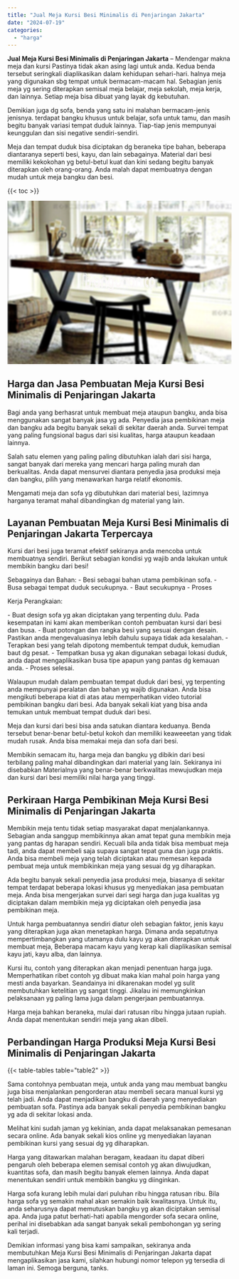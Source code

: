 ```yaml
---
title: "Jual Meja Kursi Besi Minimalis di Penjaringan Jakarta"
date: "2024-07-19"
categories: 
  - "harga"
---
```


**Jual Meja Kursi Besi Minimalis di Penjaringan Jakarta** – Mendengar makna meja dan kursi Pastinya tidak akan asing lagi untuk anda. Kedua benda tersebut seringkali diaplikasikan dalam kehidupan sehari-hari. halnya meja yang digunakan sbg tempat untuk bermacam-macam hal. Sebagian jenis meja yg sering diterapkan semisal meja belajar, meja sekolah, meja kerja, dan lainnya. Setiap meja bisa dibuat yang layak dg kebutuhan.

Demikian juga dg sofa, benda yang satu ini malahan bermacam-jenis jenisnya. terdapat bangku khusus untuk belajar, sofa untuk tamu, dan masih begitu banyak variasi tempat duduk lainnya. Tiap-tiap jenis mempunyai keunggulan dan sisi negative sendiri-sendiri.

Meja dan tempat duduk bisa diciptakan dg beraneka tipe bahan, beberapa diantaranya seperti besi, kayu, dan lain sebagainya. Material dari besi memiliki kekokohan yg betul-betul kuat dan kini sedang begitu banyak diterapkan oleh orang-orang. Anda malah dapat membuatnya dengan mudah untuk meja bangku dan besi.

{{< toc >}}

![Jual Meja Kursi Besi Minimalis di Penjaringan Jakarta](/images/jual-meja-besi-murah06.png)

## Harga dan Jasa Pembuatan Meja Kursi Besi Minimalis di Penjaringan Jakarta

Bagi anda yang berhasrat untuk membuat meja ataupun bangku, anda bisa menggunakan sangat banyak jasa yg ada. Penyedia jasa pembikinan meja dan bangku ada begitu banyak sekali di sekitar daerah anda. Survei tempat yang paling fungsional bagus dari sisi kualitas, harga ataupun keadaan lainnya.

Salah satu elemen yang paling paling dibutuhkan ialah dari sisi harga, sangat banyak dari mereka yang mencari harga paling murah dan berkualitas. Anda dapat mensurvei diantara penyedia jasa produksi meja dan bangku, pilih yang menawarkan harga relatif ekonomis.

Mengamati meja dan sofa yg dibutuhkan dari material besi, lazimnya harganya teramat mahal dibandingkan dg material yang lain.

## Layanan Pembuatan Meja Kursi Besi Minimalis di Penjaringan Jakarta Terpercaya

Kursi dari besi juga teramat efektif sekiranya anda mencoba untuk membuatnya sendiri. Berikut sebagian kondisi yg wajib anda lakukan untuk membikin bangku dari besi!

Sebagainya dan Bahan: - Besi sebagai bahan utama pembikinan sofa. - Busa sebagai tempat duduk secukupnya. - Baut secukupnya - Proses

Kerja Perangkaian:

\- Buat design sofa yg akan diciptakan yang terpenting dulu. Pada kesempatan ini kami akan memberikan contoh pembuatan kursi dari besi dan busa. - Buat potongan dan rangka besi yang sesuai dengan desain. Pastikan anda mengevaluasinya lebih dahulu supaya tidak ada kesalahan. - Terapkan besi yang telah dipotong membentuk tempat duduk, kemudian baut dg pesat. - Tempatkan busa yg akan digunakan sebagai lokasi duduk, anda dapat mengaplikasikan busa tipe apapun yang pantas dg kemauan anda. - Proses selesai.

Walaupun mudah dalam pembuatan tempat duduk dari besi, yg terpenting anda mempunyai peralatan dan bahan yg wajib digunakan. Anda bisa mengikuti beberapa kiat di atas atau memperhatikan video tutorial pembikinan bangku dari besi. Ada banyak sekali kiat yang bisa anda temukan untuk membuat tempat duduk dari besi.

Meja dan kursi dari besi bisa anda satukan diantara keduanya. Benda tersebut benar-benar betul-betul kokoh dan memiliki keaweeetan yang tidak mudah rusak. Anda bisa memakai meja dan sofa dari besi.

Membikin semacam itu, harga meja dan bangku yg dibikin dari besi terbilang paling mahal dibandingkan dari material yang lain. Sekiranya ini disebabkan Materialnya yang benar-benar berkwalitas mewujudkan meja dan kursi dari besi memiliki nilai harga yang tinggi.

## Perkiraan Harga Pembikinan Meja Kursi Besi Minimalis di Penjaringan Jakarta

Membikin meja tentu tidak setiap masyarakat dapat menjalankannya. Sebagian anda sanggup membikinnya akan amat tepat guna membikin meja yang pantas dg harapan sendiri. Kecuali bila anda tidak bisa membuat meja tadi, anda dapat membeli saja supaya sangat tepat guna dan juga praktis. Anda bisa membeli meja yang telah diciptakan atau memesan kepada pembuat meja untuk membikinkan meja yang sesuai dg yg diharapkan.

Ada begitu banyak sekali penyedia jasa produksi meja, biasanya di sekitar tempat terdapat beberapa lokasi khusus yg menyediakan jasa pembuatan meja. Anda bisa mengerjakan survei dari segi harga dan juga kualitas yg diciptakan dalam membikin meja yg diciptakan oleh penyedia jasa pembikinan meja.

Untuk harga pembuatannya sendiri diatur oleh sebagian faktor, jenis kayu yang diterapkan juga akan menetapkan harga. Dimana anda sepatutnya mempertimbangkan yang utamanya dulu kayu yg akan diterapkan untuk membuat meja, Beberapa macam kayu yang kerap kali diaplikasikan semisal kayu jati, kayu alba, dan lainnya.

Kursi itu, contoh yang diterapkan akan menjadi penentuan harga juga. Memperhatikan ribet contoh yg dibuat maka kian mahal poin harga yang mesti anda bayarkan. Seandainya ini dikarenakan model yg sulit membutuhkan ketelitian yg sangat tinggi. Jikalau ini memungkinkan pelaksanaan yg paling lama juga dalam pengerjaan pembuatannya.

Harga meja bahkan beraneka, mulai dari ratusan ribu hingga jutaan rupiah. Anda dapat menentukan sendiri meja yang akan dibeli.

## Perbandingan Harga Produksi Meja Kursi Besi Minimalis di Penjaringan Jakarta

{{< table-tables table="table2" >}}

Sama contohnya pembuatan meja, untuk anda yang mau membuat bangku juga bisa menjalankan pengorderan atau membeli secara manual kursi yg telah jadi. Anda dapat menjadikan bangku di daerah yang menyediakan pembuatan sofa. Pastinya ada banyak sekali penyedia pembikinan bangku yg ada di sekitar lokasi anda.

Melihat kini sudah jaman yg kekinian, anda dapat melaksanakan pemesanan secara online. Ada banyak sekali kios online yg menyediakan layanan pembikinan kursi yang sesuai dg yg diharapkan.

Harga yang ditawarkan malahan beragam, keadaan itu dapat diberi pengaruh oleh beberapa elemen semisal contoh yg akan diwujudkan, kuantitas sofa, dan masih begitu banyak elemen lainnya. Anda dapat menentukan sendiri untuk membikin bangku yg diinginkan.

Harga sofa kurang lebih mulai dari puluhan ribu hingga ratusan ribu. Bila harga sofa yg semakin mahal akan semakin baik kwalitasnya. Untuk itu, anda seharusnya dapat memutuskan bangku yg akan diciptakan semisal apa. Anda juga patut berhati-hati apabila mengorder sofa secara online, perihal ini disebabkan ada sangat banyak sekali pembohongan yg sering kali terjadi.

Demikian informasi yang bisa kami sampaikan, sekiranya anda membutuhkan Meja Kursi Besi Minimalis di Penjaringan Jakarta dapat mengaplikasikan jasa kami, silahkan hubungi nomor telepon yg tersedia di laman ini. Semoga berguna, tanks.
